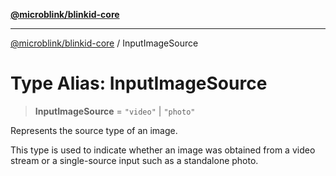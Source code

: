 [**@microblink/blinkid-core**](../README.md)

***

[@microblink/blinkid-core](../README.md) / InputImageSource

# Type Alias: InputImageSource

> **InputImageSource** = `"video"` \| `"photo"`

Represents the source type of an image.

This type is used to indicate whether an image was obtained from a video
stream or a single-source input such as a standalone photo.
